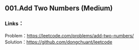 ## 001.Add Two Numbers (Medium)  
  
### **Links**：  
Problem：https://leetcode.com/problems/add-two-numbers/  
Solution：https://github.com/dongchuant/leetcode  
